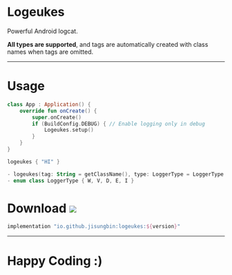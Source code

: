# Logeukes

Powerful Android logcat.

**All types are supported**, and tags are automatically created with class names when tags are omitted.

---

# Usage

```kotlin
class App : Application() {
    override fun onCreate() {
        super.onCreate()
        if (BuildConfig.DEBUG) { // Enable logging only in debug
            Logeukes.setup()
        }
    }
}
```

```kotlin
logeukes { "HI" }

- logeukes(tag: String = getClassName(), type: LoggerType = LoggerType.D, content: () -> Any?)
- enum class LoggerType { W, V, D, E, I }
```

# Download [![](https://img.shields.io/maven-central/v/io.github.jisungbin/logeukes)](https://search.maven.org/artifact/io.github.jisungbin/logeukes)

```groovy
implementation "io.github.jisungbin:logeukes:${version}"
```

---

# Happy Coding :)
